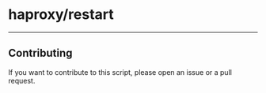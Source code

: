 # haproxy/restart

----

## Contributing

If you want to contribute to this script, please open an issue or a pull request.
